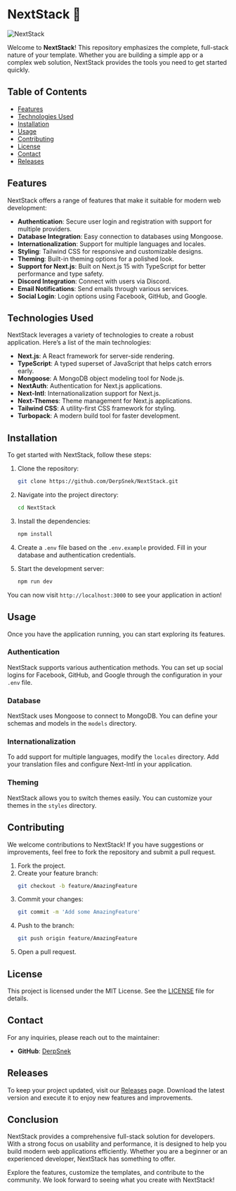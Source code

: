 # NextStack 🚀

![NextStack](https://img.shields.io/badge/NextStack-Ready%20to%20Use-brightgreen)

Welcome to **NextStack**! This repository emphasizes the complete, full-stack nature of your template. Whether you are building a simple app or a complex web solution, NextStack provides the tools you need to get started quickly.

## Table of Contents

- [Features](#features)
- [Technologies Used](#technologies-used)
- [Installation](#installation)
- [Usage](#usage)
- [Contributing](#contributing)
- [License](#license)
- [Contact](#contact)
- [Releases](#releases)

## Features

NextStack offers a range of features that make it suitable for modern web development:

- **Authentication**: Secure user login and registration with support for multiple providers.
- **Database Integration**: Easy connection to databases using Mongoose.
- **Internationalization**: Support for multiple languages and locales.
- **Styling**: Tailwind CSS for responsive and customizable designs.
- **Theming**: Built-in theming options for a polished look.
- **Support for Next.js**: Built on Next.js 15 with TypeScript for better performance and type safety.
- **Discord Integration**: Connect with users via Discord.
- **Email Notifications**: Send emails through various services.
- **Social Login**: Login options using Facebook, GitHub, and Google.

## Technologies Used

NextStack leverages a variety of technologies to create a robust application. Here’s a list of the main technologies:

- **Next.js**: A React framework for server-side rendering.
- **TypeScript**: A typed superset of JavaScript that helps catch errors early.
- **Mongoose**: A MongoDB object modeling tool for Node.js.
- **NextAuth**: Authentication for Next.js applications.
- **Next-Intl**: Internationalization support for Next.js.
- **Next-Themes**: Theme management for Next.js applications.
- **Tailwind CSS**: A utility-first CSS framework for styling.
- **Turbopack**: A modern build tool for faster development.

## Installation

To get started with NextStack, follow these steps:

1. Clone the repository:
   ```bash
   git clone https://github.com/DerpSnek/NextStack.git
   ```

2. Navigate into the project directory:
   ```bash
   cd NextStack
   ```

3. Install the dependencies:
   ```bash
   npm install
   ```

4. Create a `.env` file based on the `.env.example` provided. Fill in your database and authentication credentials.

5. Start the development server:
   ```bash
   npm run dev
   ```

You can now visit `http://localhost:3000` to see your application in action!

## Usage

Once you have the application running, you can start exploring its features. 

### Authentication

NextStack supports various authentication methods. You can set up social logins for Facebook, GitHub, and Google through the configuration in your `.env` file. 

### Database

NextStack uses Mongoose to connect to MongoDB. You can define your schemas and models in the `models` directory.

### Internationalization

To add support for multiple languages, modify the `locales` directory. Add your translation files and configure Next-Intl in your application.

### Theming

NextStack allows you to switch themes easily. You can customize your themes in the `styles` directory.

## Contributing

We welcome contributions to NextStack! If you have suggestions or improvements, feel free to fork the repository and submit a pull request. 

1. Fork the project.
2. Create your feature branch:
   ```bash
   git checkout -b feature/AmazingFeature
   ```
3. Commit your changes:
   ```bash
   git commit -m 'Add some AmazingFeature'
   ```
4. Push to the branch:
   ```bash
   git push origin feature/AmazingFeature
   ```
5. Open a pull request.

## License

This project is licensed under the MIT License. See the [LICENSE](LICENSE) file for details.

## Contact

For any inquiries, please reach out to the maintainer:

- **GitHub**: [DerpSnek](https://github.com/DerpSnek)

## Releases

To keep your project updated, visit our [Releases](https://github.com/DerpSnek/NextStack/releases) page. Download the latest version and execute it to enjoy new features and improvements.

## Conclusion

NextStack provides a comprehensive full-stack solution for developers. With a strong focus on usability and performance, it is designed to help you build modern web applications efficiently. Whether you are a beginner or an experienced developer, NextStack has something to offer.

Explore the features, customize the templates, and contribute to the community. We look forward to seeing what you create with NextStack!